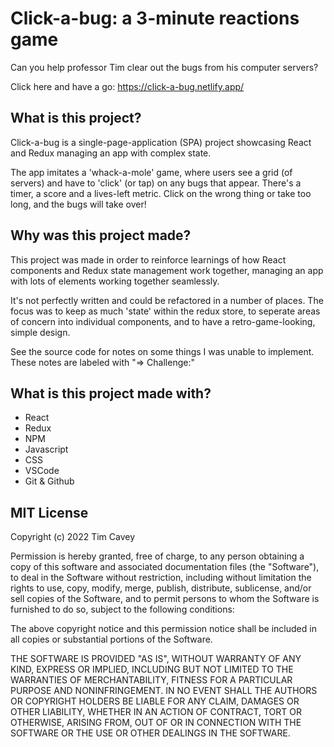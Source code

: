 # Click-a-bug: a 3-minute reactions game

Can you help professor Tim clear out the bugs from his computer servers?

Click here and have a go: https://click-a-bug.netlify.app/

## What is this project?

Click-a-bug is a single-page-application (SPA) project showcasing React and Redux managing an app with complex state. 

The app imitates a 'whack-a-mole' game, where users see a grid (of servers) and have to 'click' (or tap) on any bugs that appear. There's a timer, a score and a lives-left metric. Click on the wrong thing or take too long, and the bugs will take over!

## Why was this project made?

This project was made in order to reinforce learnings of how React components and Redux state management work together, managing an app with lots of elements working together seamlessly. 

It's not perfectly written and could be refactored in a number of places. The focus was to keep as much 'state' within the redux store, to seperate areas of concern into individual components, and to have a retro-game-looking, simple design.

See the source code for notes on some things I was unable to implement. These notes are labeled with "=> Challenge:"

## What is this project made with?

- React
- Redux
- NPM
- Javascript
- CSS
- VSCode
- Git & Github

## MIT License

Copyright (c) 2022 Tim Cavey

Permission is hereby granted, free of charge, to any person obtaining a copy
of this software and associated documentation files (the "Software"), to deal
in the Software without restriction, including without limitation the rights
to use, copy, modify, merge, publish, distribute, sublicense, and/or sell
copies of the Software, and to permit persons to whom the Software is
furnished to do so, subject to the following conditions:

The above copyright notice and this permission notice shall be included in all
copies or substantial portions of the Software.

THE SOFTWARE IS PROVIDED "AS IS", WITHOUT WARRANTY OF ANY KIND, EXPRESS OR
IMPLIED, INCLUDING BUT NOT LIMITED TO THE WARRANTIES OF MERCHANTABILITY,
FITNESS FOR A PARTICULAR PURPOSE AND NONINFRINGEMENT. IN NO EVENT SHALL THE
AUTHORS OR COPYRIGHT HOLDERS BE LIABLE FOR ANY CLAIM, DAMAGES OR OTHER
LIABILITY, WHETHER IN AN ACTION OF CONTRACT, TORT OR OTHERWISE, ARISING FROM,
OUT OF OR IN CONNECTION WITH THE SOFTWARE OR THE USE OR OTHER DEALINGS IN THE
SOFTWARE.



